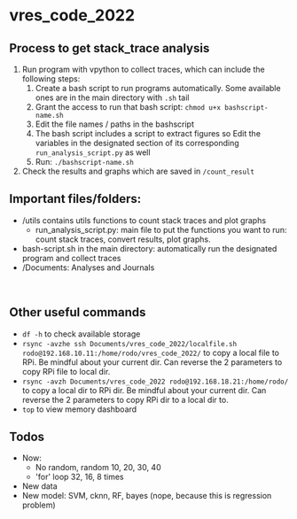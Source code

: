 <!-- @format -->

# vres_code_2022

## Process to get stack_trace analysis

1. Run program with vpython to collect traces, which can include the following steps:
   1. Create a bash script to run programs automatically. Some available ones are in the main directory with `.sh` tail
   1. Grant the access to run that bash script: `chmod u+x bashscript-name.sh`
   1. Edit the file names / paths in the bashscript
   1. The bash script includes a script to extract figures so Edit the variables in the designated section of its corresponding `run_analysis_script.py` as well
   1. Run: `./bashscript-name.sh`
3. Check the results and graphs which are saved in `/count_result`

## Important files/folders:

- /utils contains utils functions to count stack traces and plot graphs
  - run_analysis_script.py: main file to put the functions you want to run: count stack traces, convert results, plot graphs.
- bash-script.sh in the main directory: automatically run the designated program and collect traces
- /Documents: Analyses and Journals


<br>

## Other useful commands

- `df -h` to check available storage
- `rsync -avzhe ssh Documents/vres_code_2022/localfile.sh rodo@192.168.10.11:/home/rodo/vres_code_2022/` to copy a local file to RPi. Be mindful about your current dir. Can reverse the 2 parameters to copy RPi file to local dir.
- `rsync -avzh Documents/vres_code_2022 rodo@192.168.18.21:/home/rodo/` to copy a local dir to RPi dir. Be mindful about your current dir. Can reverse the 2 parameters to copy RPi dir to a local dir to.
- `top` to view memory dashboard

## Todos
- Now: 
  - No random, random 10, 20, 30, 40
  - 'for' loop 32, 16, 8 times
- New data
- New model: SVM, cknn, RF, bayes (nope, because this is regression problem)
